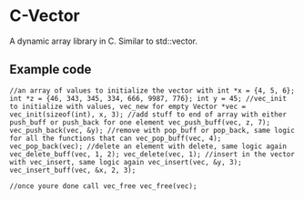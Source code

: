 # C-Vector

A dynamic array library in C. Similar to std::vector.

## Example code

`//an array of values to initialize the vector with
int *x = {4, 5, 6};
int *z = {46, 343, 345, 334, 666, 9987, 776};
int y = 45;
//vec_init to initialize with values, vec_new for empty
Vector *vec = vec_init(sizeof(int), x, 3);
//add stuff to end of array with either push_buff or push_back for one element
vec_push_buff(vec, z, 7);
vec_push_back(vec, &y);
//remove with pop_buff or pop_back, same logic for all the functions that can
vec_pop_buff(vec, 4);
vec_pop_back(vec);
//delete an element with delete, same logic again
vec_delete_buff(vec, 1, 2);
vec_delete(vec, 1);
//insert in the vector with vec_insert, same logic again
vec_insert(vec, &y, 3);
vec_insert_buff(vec, &x, 2, 3);`

`//once youre done call vec_free
vec_free(vec);`
